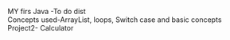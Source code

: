 MY firs Java -To do dist <br>
Concepts used-ArrayList, loops, Switch case and basic concepts <br>
Project2- Calculator <br>



